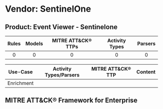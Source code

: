 Vendor: SentinelOne
===================
Product: Event Viewer - Sentinelone
-----------------------------------
| Rules | Models | MITRE ATT&CK® TTPs | Activity Types | Parsers |
|:-----:|:------:|:------------------:|:--------------:|:-------:|
|   0   |   0    |         0          |       0        |    0    |

|  Use-Case  | Activity Types/Parsers | MITRE ATT&CK® TTP | Content    |
|:----------:| ---- | ---- | ---- |
| Enrichment |    |    | [](RM/r_m_sentinelone_event_viewer_-_sentinelone_Enrichment.md) |

MITRE ATT&CK® Framework for Enterprise
--------------------------------------
